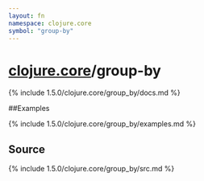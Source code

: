 ```yaml
---
layout: fn
namespace: clojure.core
symbol: "group-by"
---
```


# [clojure.core](../)/group-by

{% include 1.5.0/clojure.core/group_by/docs.md %}

##Examples

{% include 1.5.0/clojure.core/group_by/examples.md %}
## Source
{% include 1.5.0/clojure.core/group_by/src.md %}

